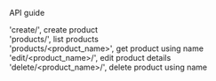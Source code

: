 API guide

'create/', create product  
'products/', list products  
'products/<product_name>', get product using name   
'edit/<product_name>/', edit product details   
'delete/<product_name>/', delete product using name  

